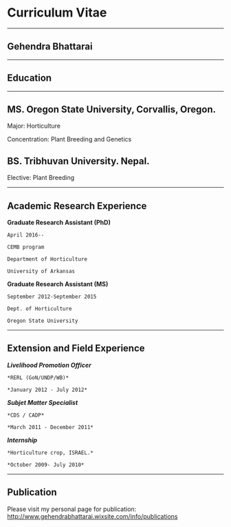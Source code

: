 # Curriculum Vitae
----------------------

## Gehendra Bhattarai
----------------------

## Education
-------------------------

## MS. **Oregon State University, Corvallis, Oregon.**
Major: Horticulture
 
Concentration: Plant Breeding and Genetics

## **BS. Tribhuvan University. Nepal.**
Elective: Plant Breeding

----------------------------------------------------

## Academic Research Experience

**Graduate Research Assistant (PhD)**

	April 2016--

	CEMB program

	Department of Horticulture

	University of Arkansas

**Graduate Research Assistant (MS)**

	September 2012-September 2015

	Dept. of Horticulture
	
	Oregon State University
-------------------------------------------------

## Extension and Field Experience
***Livelihood Promotion Officer***

	*RERL (GoN/UNDP/WB)*

	*January 2012 - July 2012*


***Subjet Matter Specialist***

	*CDS / CADP*

	*March 2011 - December 2011*


***Internship***

	*Horticulture crop, ISRAEL.*

	*October 2009- July 2010*
_____________________________________________________
## Publication
Please visit my personal page for publication: http://www.gehendrabhattarai.wixsite.com/info/publications

